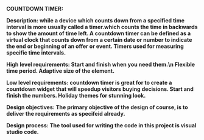 <b>COUNTDOWN TIMER:<b>
  
<b>Description:<b>
       while a device which counts down from a specified time interval is more usually called a timer.which counts the time in backwards to show the amount of time left.
       A countdown timer can be defined as a virtual clock that counts down from a certain date or number to indicate the end or beginning of an offer or event. Timers used for measuring specific time intervals.

<b>High level requirements:
        Start and finish when you need them.\n
        Flexible time period.
        Adaptive size of the element.<b>

<b>Low level requirements:
        countdown timer is great for to create a countdown widget that will speedup visitors buying decisions.
        Start and finish the numbers.
        Holiday themes for stunning look.<b>

<b>Design objectives:
        The primary objective of the design of course, is to deliver the requirements as specifeid already.<b>

<b>Design process:
       The tool used for writing the code in this project is visual studio code.<b>
         

        

        

    
    